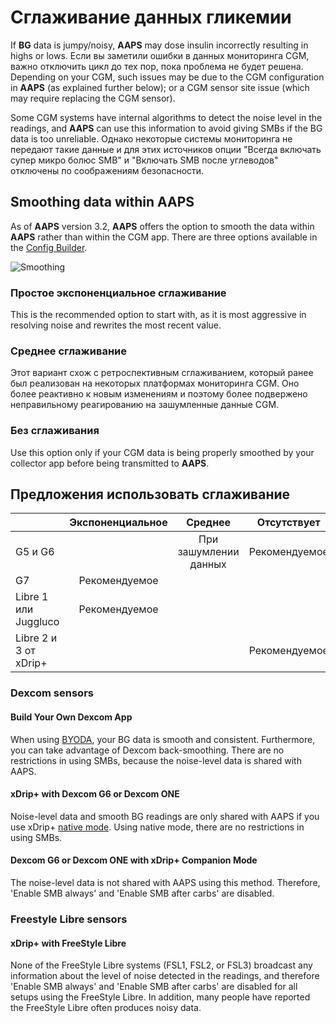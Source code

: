 # Сглаживание данных гликемии

If **BG** data is jumpy/noisy, **AAPS** may dose insulin incorrectly resulting in highs or lows. Если вы заметили ошибки в данных мониторинга CGM, важно отключить цикл до тех пор, пока проблема не будет решена. Depending on your CGM, such issues may be due to the CGM configuration in **AAPS** (as explained further below); or a CGM sensor site issue (which may require replacing the CGM sensor).

Some CGM systems have internal algorithms to detect the noise level in the readings, and **AAPS** can use this information to avoid giving SMBs if the BG data is too unreliable. Однако некоторые системы мониторинга не передают такие данные и для этих источников опции "Всегда включать супер микро болюс SMB" и "Включать SMB после углеводов" отключены по соображениям безопасности.

## Smoothing data within AAPS

As of **AAPS** version 3.2, **AAPS** offers the option to smooth the data within **AAPS** rather than within the CGM app. There are three options available in the [Config Builder](../SettingUpAaps/ConfigBuilder.md).

![Smoothing](../images/ConfBuild_Smoothing.png)

### Простое экспоненциальное сглаживание

This is the recommended option to start with, as it is most aggressive in resolving noise and rewrites the most recent value.

### Среднее сглаживание

Этот вариант схож с ретроспективным сглаживанием, который ранее был реализован на некоторых платформах мониторинга CGM. Оно более реактивно к новым изменениям и поэтому более подвержено неправильному реагированию на зашумленные данные CGM.

### Без сглаживания

Use this option only if your CGM data is being properly smoothed by your collector app before being transmitted to **AAPS**.

## Предложения использовать сглаживание

|                       | Экспоненциальное |        Среднее        |  Отсутствует  |
| --------------------- |:----------------:|:---------------------:|:-------------:|
| G5 и G6               |                  | При зашумлении данных | Рекомендуемое |
| G7                    |  Рекомендуемое   |                       |               |
| Libre 1 или Juggluco  |  Рекомендуемое   |                       |               |
| Libre 2 и 3 от xDrip+ |                  |                       | Рекомендуемое |

### Dexcom sensors

#### Build Your Own Dexcom App
When using [BYODA](#DexcomG6-if-using-g6-with-build-your-own-dexcom-app), your BG data is smooth and consistent. Furthermore, you can take advantage of Dexcom back-smoothing. There are no restrictions in using SMBs, because the noise-level data is shared with AAPS.

#### xDrip+ with Dexcom G6 or Dexcom ONE
Noise-level data and smooth BG readings are only shared with AAPS if you use xDrip+ [native mode](https://navid200.github.io/xDrip/docs/Native-Algorithm). Using native mode, there are no restrictions in using SMBs.

#### Dexcom G6 or Dexcom ONE with xDrip+ Companion Mode
The noise-level data is not shared with AAPS using this method. Therefore, 'Enable SMB always' and 'Enable SMB after carbs' are disabled.

### Freestyle Libre sensors

#### xDrip+ with FreeStyle Libre
None of the FreeStyle Libre systems (FSL1, FSL2, or FSL3) broadcast any information about the level of noise detected in the readings, and therefore 'Enable SMB always' and 'Enable SMB after carbs' are disabled for all setups using the FreeStyle Libre. In addition, many people have reported the FreeStyle Libre often produces noisy data.
